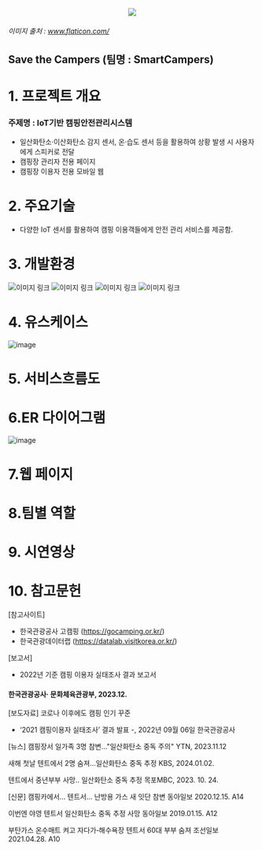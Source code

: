 
<div style="text-align:center;">
        <img src="https://github.com/2024-SMHRD-IS-IOT-2/Smartcamperss/assets/74088300/d2c89a0a-2438-4fcd-a75b-fde4cf8ef8f4">
</div>

###### 이미지 출처 : www.flaticon.com/

## Save the Campers (팀명 : SmartCampers)



# 1. 프로젝트 개요
### 주제명 : IoT기반 캠핑안전관리시스템 
- 일산화탄소·이산화탄소 감지 센서, 온·습도 센서 등을 활용하여 상황 발생 시 사용자에게 스피커로 전달
- 캠핑장 관리자 전용 페이지
- 캠핑장 이용자 전용 모바일 웹



# 2. 주요기술
- 다양한 IoT 센서를 활용하여 캠핑 이용객들에게 안전 관리 서비스를 제공함.

# 3. 개발환경
  
![이미지 링크](https://img.shields.io/badge/React-61DAFB?style=flat&logo=React&logoColor=white) 
![이미지 링크](https://img.shields.io/badge/Node.js-339933?style=flat&logo=Node.js&logoColor=white) 
![이미지 링크](https://img.shields.io/badge/raspberrypi-A22846?style=flat&logo=raspberrypi&logoColor=white) 
![이미지 링크](https://img.shields.io/badge/raspberrypi-A22846?style=flat&logo=raspberrypi&logoColor=white) 




# 4. 유스케이스
![image](https://github.com/2024-SMHRD-IS-IOT-2/Smartcamperss/assets/74088300/bda01d36-ab90-4d7f-94f5-ca8fc16e5e13)

# 5. 서비스흐름도


# 6.ER 다이어그램
![image](https://github.com/2024-SMHRD-IS-IOT-2/Smartcamperss/assets/74088300/38c2234d-a5c9-4e44-b075-82e2d57269c9)

# 7.웹 페이지

# 8.팀별 역할

# 9. 시연영상

# 10. 참고문헌
[참고사이트]
- 한국관광공사  고캠핑 (https://gocamping.or.kr/)
- 한국관광데이터랩 (https://datalab.visitkorea.or.kr/)

[보고서]
- 2022년 기준 캠핑 이용자 실태조사 결과 보고서
#### 한국관광공사· 문화체육관광부, 2023.12.

[보도자료] 코로나 이후에도 캠핑 인기 꾸준
- ‘2021 캠핑이용자 실태조사’ 결과 발표 -, 2022년 09월 06일 
한국관광공사


[뉴스]
캠핑장서 일가족 3명 참변..."일산화탄소 중독 주의"
YTN, 2023.11.12

새해 첫날 텐트에서 2명 숨져…일산화탄소 중독 추정
 KBS, 2024.01.02.


텐트에서 중년부부 사망.. 일산화탄소 중독 추정
목포MBC, 2023. 10. 24.

[신문]
캠핑카에서… 텐트서… 난방용 가스 새 잇단 참변
동아일보 2020.12.15. A14

이번엔 야영 텐트서 일산화탄소 중독 추정 사망
동아일보 2019.01.15. A12

부탄가스 온수매트 켜고 자다가‐해수욕장 텐트서 60대 부부 숨져
조선일보 2021.04.28. A10
